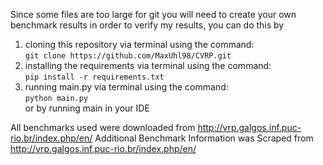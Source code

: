 Since some files are too large for git you will need to create your own benchmark results in order to verify my results, you can do this by 
1. cloning this repository via terminal using the command:\
   ```git clone https://github.com/MaxUhl98/CVRP.git```
2. installing the requirements via terminal using the command:\
   ```pip install -r requirements.txt```
3. running main.py via terminal using the command:\
   ```python main.py```\
   or by running main in your IDE

All benchmarks used were downloaded from http://vrp.galgos.inf.puc-rio.br/index.php/en/
Additional Benchmark Information was Scraped from http://vrp.galgos.inf.puc-rio.br/index.php/en/
